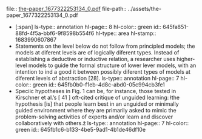 file:: [the-paper_1677322253134_0.pdf](../assets/the-paper_1677322253134_0.pdf)
file-path:: ../assets/the-paper_1677322253134_0.pdf

- [:span]
  ls-type:: annotation
  hl-page:: 8
  hl-color:: green
  id:: 645fa851-88fd-4f5a-bbf6-9f8598b554f6
  hl-type:: area
  hl-stamp:: 1683990607867
- Statements on the level below do not follow from principled models; the models at diferent levels are of logically diferent types. Instead of establishing a deductive or inductive relation, a researcher uses higher-level models to guide the formal structure of lower lever models, with an intention to ind a good it between possibly diferent types of models at diferent levels of abstraction [28].
  ls-type:: annotation
  hl-page:: 7
  hl-color:: green
  id:: 645fb0b0-f1eb-4d8c-abd0-05c994cb3fe1
- Speciic hypotheses in Fig. 1 can be, for instance, those tested in Kirschner et al.’s [ 41 ] oft-cited critique of unguided learning: łthe hypothesis [is] that people learn best in an unguided or minimally guided environment where they are primarily asked to mimic the problem-solving activities of experts and/or learn and discover collaboratively with others.ž
  ls-type:: annotation
  hl-page:: 7
  hl-color:: green
  id:: 645fb1c6-b133-4be5-9ad1-4b1de46df10e